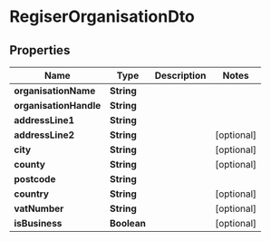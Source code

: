 

# RegiserOrganisationDto


## Properties

| Name | Type | Description | Notes |
|------------ | ------------- | ------------- | -------------|
|**organisationName** | **String** |  |  |
|**organisationHandle** | **String** |  |  |
|**addressLine1** | **String** |  |  |
|**addressLine2** | **String** |  |  [optional] |
|**city** | **String** |  |  [optional] |
|**county** | **String** |  |  [optional] |
|**postcode** | **String** |  |  |
|**country** | **String** |  |  [optional] |
|**vatNumber** | **String** |  |  [optional] |
|**isBusiness** | **Boolean** |  |  [optional] |



